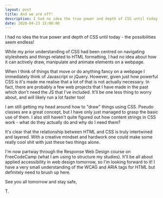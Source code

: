 ```yaml
---
layout: post
title: And we are off!
description: I had no idea the true power and depth of CSS until today - the possibilities seem endless!
date: 2020-04-23 15:00:00
---
```


I had no idea the true power and depth of CSS until today - the possibilities seem endless!

While my prior understanding of CSS had been centred on navigating stylesheets and things related to HTML formatting, I had no idea about how it can actively draw, manipulate and animate elements on a webpage. 

<!--more-->

When I think of things that move or do anything fancy on a webpage I immediately think of Javascript or jQuery. However, given just how powerful CSS is it's made me realise that a lot of that is not actually necessary. In fact, there are probably a few web projects that I have made in the past which don't need the JS that I've included. It'll be one less thing to worry about, and will likely run a lot faster too!

I am still getting my head around how to "draw" things using CSS. Pseudo classes are a great concept, but I have only just managed to grasp the basic use of them. I also still haven't quite figured out how content strings in CSS work - what do they actually do and why do I need them?

It's clear that the relationship between HTML and CSS is truly intertwined and layered. With a creative mindset and hardwork one could make some really cool shit with just these two things alone.

I'm now partway through the Response Web Design course on FreeCodeCamp (what I am using to structure my studies). It'll be all about applied accessibility in web design tomorrow, so I'm looking forward to it! I have a very small understanding of the WCAG and ARIA tags for HTML but definitely need to brush up here.

See you all tomorrow and stay safe,

T. 